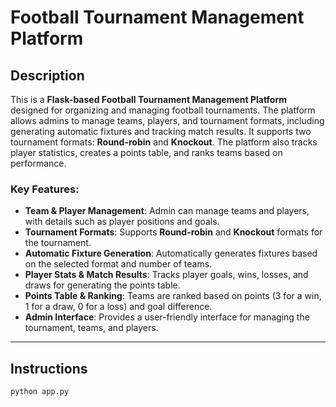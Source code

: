 # Football Tournament Management Platform

## Description

This is a **Flask-based Football Tournament Management Platform** designed for organizing and managing football tournaments. The platform allows admins to manage teams, players, and tournament formats, including generating automatic fixtures and tracking match results. It supports two tournament formats: **Round-robin** and **Knockout**. The platform also tracks player statistics, creates a points table, and ranks teams based on performance.

### Key Features:
- **Team & Player Management**: Admin can manage teams and players, with details such as player positions and goals.
- **Tournament Formats**: Supports **Round-robin** and **Knockout** formats for the tournament.
- **Automatic Fixture Generation**: Automatically generates fixtures based on the selected format and number of teams.
- **Player Stats & Match Results**: Tracks player goals, wins, losses, and draws for generating the points table.
- **Points Table & Ranking**: Teams are ranked based on points (3 for a win, 1 for a draw, 0 for a loss) and goal difference.
- **Admin Interface**: Provides a user-friendly interface for managing the tournament, teams, and players.

---

## Instructions
   ```bash
   python app.py
